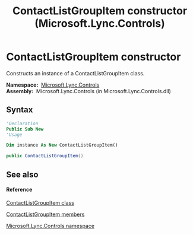 ﻿---
title: ContactListGroupItem constructor  (Microsoft.Lync.Controls)
TOCTitle: 'ContactListGroupItem constructor '
ms:assetid: M:Microsoft.Lync.Controls.ContactListGroupItem.#ctor_DI_3_UC_OCS14MrefLyncWPF
ms:mtpsurl: https://msdn.microsoft.com/en-us/library/microsoft.lync.controls.contactlistgroupitem_di_3_uc_ocs14mreflyncwpf.contactlistgroupitem_di_3_uc_ocs14mreflyncwpf(v=office.15)
ms:contentKeyID: 48589322
ms.date: 07/28/2014
mtps_version: v=office.15
f1_keywords:
- Microsoft.Lync.Controls.ContactListGroupItem.ContactListGroupItem
dev_langs:
- CSharp
- JScript
- VB
- other
---

# ContactListGroupItem constructor

Constructs an instance of a ContactListGroupItem class.

**Namespace:**  [Microsoft.Lync.Controls](microsoft-lync-controls-namespace_1.md)  
**Assembly:**  Microsoft.Lync.Controls (in Microsoft.Lync.Controls.dll)

## Syntax

``` vb
'Declaration
Public Sub New
'Usage

Dim instance As New ContactListGroupItem()
```

``` csharp
public ContactListGroupItem()
```

## See also

#### Reference

[ContactListGroupItem class](contactlistgroupitem-class-microsoft-lync-controls_1.md)

[ContactListGroupItem members](contactlistgroupitem-members-microsoft-lync-controls_1.md)

[Microsoft.Lync.Controls namespace](microsoft-lync-controls-namespace_1.md)

